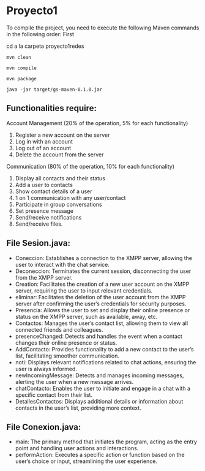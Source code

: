 # Proyecto1
To compile the project, you need to execute the following Maven commands in the following order:
First

cd a la carpeta proyecto1redes
```
mvn clean
```
```
mvn compile
```
```
mvn package
```
```
java -jar target/gs-maven-0.1.0.jar
```


## Functionalities require:
Account Management (20% of the operation, 5% for each functionality)

1. Register a new account on the server
2. Log in with an account
3. Log out of an account
4. Delete the account from the server

Communication (80% of the operation, 10% for each functionality)

1. Display all contacts and their status
2. Add a user to contacts
3. Show contact details of a user
4. 1 on 1 communication with any user/contact
5. Participate in group conversations
6. Set presence message
7. Send/receive notifications
8. Send/receive files.



## File Sesion.java:
* Coneccion: Establishes a connection to the XMPP server, allowing the user to interact with the chat service.
* Deconeccion: Terminates the current session, disconnecting the user from the XMPP server.
* Creation: Facilitates the creation of a new user account on the XMPP server, requiring the user to input relevant credentials.
* eliminar: Facilitates the deletion of the user account from the XMPP server after confirming the user’s credentials for security purposes.
* Presencia: Allows the user to set and display their online presence or status on the XMPP server, such as available, away, etc.
* Contactos: Manages the user’s contact list, allowing them to view all connected friends and colleagues.
* presenceChanged: Detects and handles the event when a contact changes their online presence or status.
* AddContacto: Provides functionality to add a new contact to the user’s list, facilitating smoother communication.
* noti: Displays relevant notifications related to chat actions, ensuring the user is always informed.
* newIncomingMessage: Detects and manages incoming messages, alerting the user when a new message arrives.
* chatContacto: Enables the user to initiate and engage in a chat with a specific contact from their list.
* DetallesContactos: Displays additional details or information about contacts in the user’s list, providing more context.

## File Conexion.java:
* main: The primary method that initiates the program, acting as the entry point and handling user actions and interactions.
* performAction: Executes a specific action or function based on the user’s choice or input, streamlining the user experience.
